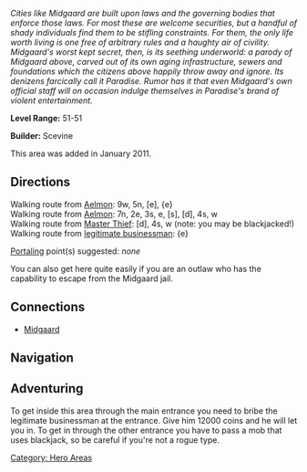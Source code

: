 *Cities like Midgaard are built upon laws and the governing bodies that
enforce those laws. For most these are welcome securities, but a handful
of shady individuals find them to be stifling constraints. For them, the
only life worth living is one free of arbitrary rules and a haughty air
of civility. Midgaard's worst kept secret, then, is its seething
underworld: a parody of Midgaard above, carved out of its own aging
infrastructure, sewers and foundations which the citizens above happily
throw away and ignore. Its denizens farcically call it Paradise. Rumor
has it that even Midgaard's own official staff will on occasion indulge
themselves in Paradise's brand of violent entertainment.*

**Level Range:** 51-51

**Builder:** Scevine

This area was added in January 2011.

## Directions

Walking route from [Aelmon](Aelmon "wikilink"): 9w, 5n, \[e\], {e}  
Walking route from [Aelmon](Aelmon "wikilink"): 7n, 2e, 3s, e, \[s\],
\[d\], 4s, w  
Walking route from [Master Thief](Guildmaster_(rogue) "wikilink"):
\[d\], 4s, w (note: you may be blackjacked!)  
Walking route from [legitimate
businessman](Legitimate_Businessman "wikilink"): {e}

[Portaling](Portal "wikilink") point(s) suggested: *none*

You can also get here quite easily if you are an outlaw who has the
capability to escape from the Midgaard jail.

## Connections

-   [Midgaard](:Category:Midgaard "wikilink")

## Navigation

## Adventuring

To get inside this area through the main entrance you need to bribe the
legitimate businessman at the entrance. Give him 12000 coins and he will
let you in. To get in through the other entrance you have to pass a mob
that uses blackjack, so be careful if you're not a rogue type.

[Category: Hero Areas](Category:_Hero_Areas "wikilink")
